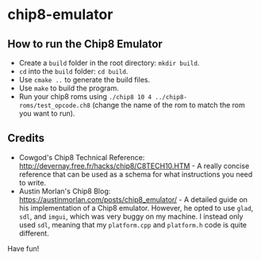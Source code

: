 # chip8-emulator

## How to run the Chip8 Emulator
- Create a `build` folder in the root directory: `mkdir build`.
- `cd` into the `build` folder: `cd build`.
- Use `cmake ..` to generate the build files.
- Use `make` to build the program.
- Run your chip8 roms using `./chip8 10 4 ../chip8-roms/test_opcode.ch8` (change the name of the rom to match the rom you want to run).

## Credits
- Cowgod's Chip8 Technical Reference: http://devernay.free.fr/hacks/chip8/C8TECH10.HTM - A really concise reference that can be used as a schema for what instructions you need to write.
- Austin Morlan's Chip8 Blog: https://austinmorlan.com/posts/chip8_emulator/ - A detailed guide on his implementation of a Chip8 emulator. However, he opted to use `glad`, `sdl`, and `imgui`, which was very buggy on my machine. I instead only used `sdl`, meaning that my `platform.cpp` and `platform.h` code is quite different.

Have fun!